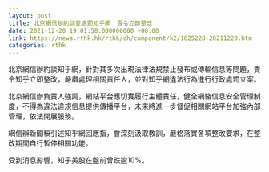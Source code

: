 ```yaml
---
layout: post
title: 北京網信辦約談並處罰知乎網　責令立即整改
date: 2021-12-20 19:01:58.000000000 +08:00
link: https://news.rthk.hk/rthk/ch/component/k2/1625228-20211220.htm
categories: rthk
---
```


北京網信辦約談知乎網，針對其多次出現法律法規禁止發布或傳輸信息等問題，責令知乎立即整改，嚴肅處理相關責任人，並對知乎網違法行為進行行政處罰立案。

北京網信辦負責人強調，網站平台應切實履行主體責任，健全網絡信息安全管理制度，不得為違法違規信息提供傳播平台，未來將進一步督促相關網站平台加強內部管理，依法開展服務。

網信辦新聞稿引述知乎網回應指，會深刻汲取教訓，嚴格落實各項整改要求，在整改期間自行暫停相關功能。

受到消息影響，知乎美股在盤前曾跌逾10%。
